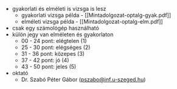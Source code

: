 - gyakorlati és elméleti is vizsga is lesz
	- gyakorlati vizsga példa - [[Mintadolgozat-optalg-gyak.pdf]]
	- elméleti vizsga példa - [[Mintadolgozat-optalg-elm.pdf]]
- csak egy számológép használható
- külön jegy van elméleten és gyakorlaton
	- 00 - 24 pont: elégtelen (1)
    - 25 - 30 pont: elégséges (2)
    - 31 - 36 pont: közepes (3)
    - 37 - 42 pont: jó (4)
    - 43 - 50 pont: jeles (5)
- oktató
	- Dr. Szabó Péter Gábor (pszabo@inf.u-szeged.hu)